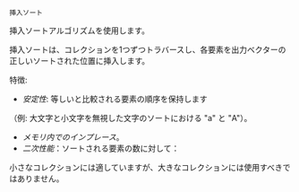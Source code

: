 ```
挿入ソート
```

挿入ソートアルゴリズムを使用します。

挿入ソートは、コレクションを1つずつトラバースし、各要素を出力ベクターの正しいソートされた位置に挿入します。

特徴:

  * *安定性*: 等しいと比較される要素の順序を保持します

（例: 大文字と小文字を無視した文字のソートにおける "a" と "A"）。

  * *メモリ内でのインプレース*。
  * *二次性能*：ソートされる要素の数に対して：

小さなコレクションには適していますが、大きなコレクションには使用すべきではありません。
